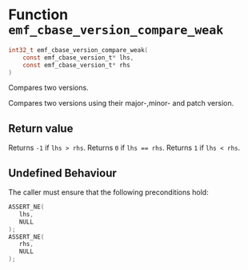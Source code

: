 # Function `emf_cbase_version_compare_weak`

```c
int32_t emf_cbase_version_compare_weak(
    const emf_cbase_version_t* lhs,
    const emf_cbase_version_t* rhs
)
```

Compares two versions.

Compares two versions using their major-,minor- and patch version.

## Return value

Returns `-1` if `lhs > rhs`.
Returns `0` if `lhs == rhs`.
Returns `1` if `lhs < rhs`.

## Undefined Behaviour

The caller must ensure that the following preconditions hold:

```c
ASSERT_NE(
   lhs,
   NULL
);
ASSERT_NE(
   rhs,
   NULL
);
```
